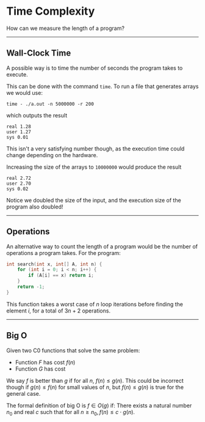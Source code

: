 # Time Complexity
How can we measure the length of a program? 
- - - 
## Wall-Clock Time
A possible way is to time the number of seconds the program takes to execute.

This can be done with the command `time`. To run a file that generates arrays we would use:

```
time - ./a.out -n 5000000 -r 200
```

which outputs the result

```
real 1.28
user 1.27
sys 0.01
```

This isn't a very satisfying number though, as the execution time could change depending on the hardware.

Increasing the size of the arrays to `10000000` would produce the result

```
real 2.72
user 2.70
sys 0.02
```

Notice we doubled the size of the input, and the execution size of the program also doubled!
- - - 
## Operations
An alternative way to count the length of a program would be the number of operations a program takes. For the program:

```c
int search(int x, int[] A, int n) {
	for (int i = 0; i < n; i++) {
		if (A[i] == x) return i;
	}
	return -1;
}
```

This function takes a worst case of $n$ loop iterations before finding the element $i$, for a total of $3n + 2$ operations.
- - - 
## Big O
Given two C0 functions that solve the same problem:

- Function $F$ has cost $f(n)$
- Function $G$ has cost 

We say $f$ is better than $g$ if for all $n$, $f(n)\leq g(n)$. This could be incorrect though if $g(n)\leq f(n)$ for small values of $n$, but $f(n)\leq g(n)$ is true for the general case.

The formal definition of big O is $f\in O(g)$ if:
	There exists a natural number $n_{0}$ and real $c$ such that for all $n\geq n_{0},f(n)\leq c\cdot g(n)$.